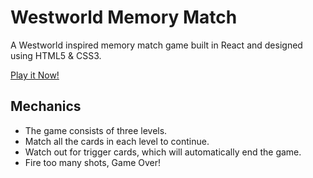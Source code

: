 # Westworld Memory Match

A Westworld inspired memory match game built in React and designed using HTML5 & CSS3.

[Play it Now!](https://lorimitchell.tech/apps/westworld/)

## Mechanics

* The game consists of three levels.
* Match all the cards in each level to continue.
* Watch out for trigger cards, which will automatically end the game.
* Fire too many shots, Game Over!
